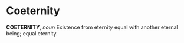 # Coeternity

**COETERNITY**, _noun_ Existence from eternity equal with another eternal being; equal eternity.